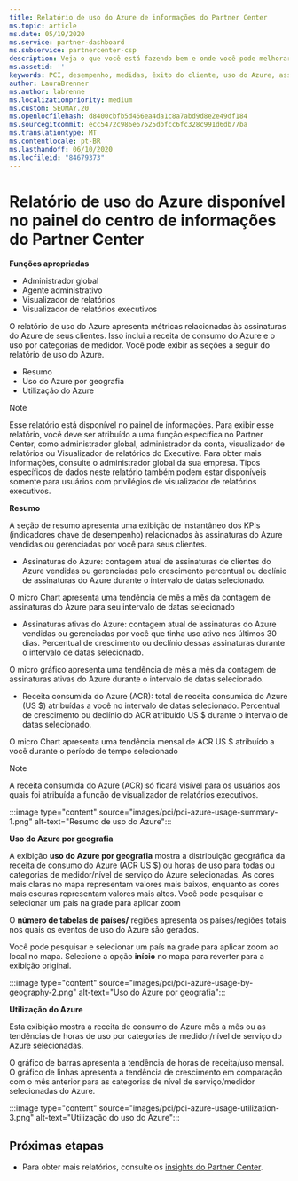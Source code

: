 ```yaml
---
title: Relatório de uso do Azure de informações do Partner Center
ms.topic: article
ms.date: 05/19/2020
ms.service: partner-dashboard
ms.subservice: partnercenter-csp
description: Veja o que você está fazendo bem e onde você pode melhorar a respeito do uso de assinaturas do Azure que você vende ou gerencia para seus clientes.
ms.assetid: ''
keywords: PCI, desempenho, medidas, êxito do cliente, uso do Azure, assinaturas, análise, relatório
author: LauraBrenner
ms.author: labrenne
ms.localizationpriority: medium
ms.custom: SEOMAY.20
ms.openlocfilehash: d8400cbfb5d466ea4da1c8a7abd9d8e2e49df184
ms.sourcegitcommit: ecc5472c986e67525dbfcc6fc328c991d6db77ba
ms.translationtype: MT
ms.contentlocale: pt-BR
ms.lasthandoff: 06/10/2020
ms.locfileid: "84679373"
---
```

# <a name="azure-usage-report-available-from-the-partner-center-insights-dashboard"></a>Relatório de uso do Azure disponível no painel do centro de informações do Partner Center

**Funções apropriadas**
- Administrador global
- Agente administrativo
- Visualizador de relatórios
- Visualizador de relatórios executivos

O relatório de uso do Azure apresenta métricas relacionadas às assinaturas do Azure de seus clientes. Isso inclui a receita de consumo do Azure e o uso por categorias de medidor. Você pode exibir as seções a seguir do relatório de uso do Azure.

- Resumo
- Uso do Azure por geografia
- Utilização do Azure

 > [!NOTE]
 > Esse relatório está disponível no painel de informações. Para exibir esse relatório, você deve ser atribuído a uma função específica no Partner Center, como administrador global, administrador da conta, visualizador de relatórios ou Visualizador de relatórios do Executive. Para obter mais informações, consulte o administrador global da sua empresa. Tipos específicos de dados neste relatório também podem estar disponíveis somente para usuários com privilégios de visualizador de relatórios executivos.

**Resumo**

A seção de resumo apresenta uma exibição de instantâneo dos KPIs (indicadores chave de desempenho) relacionados às assinaturas do Azure vendidas ou gerenciadas por você para seus clientes.  

- Assinaturas do Azure: contagem atual de assinaturas de clientes do Azure vendidas ou gerenciadas pelo crescimento percentual ou declínio de assinaturas do Azure durante o intervalo de datas selecionado.

O micro Chart apresenta uma tendência de mês a mês da contagem de assinaturas do Azure para seu intervalo de datas selecionado
- Assinaturas ativas do Azure: contagem atual de assinaturas do Azure vendidas ou gerenciadas por você que tinha uso ativo nos últimos 30 dias.
Percentual de crescimento ou declínio dessas assinaturas durante o intervalo de datas selecionado.

O micro gráfico apresenta uma tendência de mês a mês da contagem de assinaturas ativas do Azure durante o intervalo de datas selecionado.

- Receita consumida do Azure (ACR): total de receita consumida do Azure (US $) atribuídas a você no intervalo de datas selecionado.
Percentual de crescimento ou declínio do ACR atribuído US $ durante o intervalo de datas selecionado. 

O micro Chart apresenta uma tendência mensal de ACR US $ atribuído a você durante o período de tempo selecionado


> [!NOTE]
 > A receita consumida do Azure (ACR) só ficará visível para os usuários aos quais foi atribuída a função de visualizador de relatórios executivos.

:::image type="content" source="images/pci/pci-azure-usage-summary-1.png" alt-text="Resumo de uso do Azure":::

**Uso do Azure por geografia**

A exibição **uso do Azure por geografia** mostra a distribuição geográfica da receita de consumo do Azure (ACR US $) ou horas de uso para todas ou categorias de medidor/nível de serviço do Azure selecionadas. As cores mais claras no mapa representam valores mais baixos, enquanto as cores mais escuras representam valores mais altos. Você pode pesquisar e selecionar um país na grade para aplicar zoom 

O **número de tabelas de países/** regiões apresenta os países/regiões totais nos quais os eventos de uso do Azure são gerados.

Você pode pesquisar e selecionar um país na grade para aplicar zoom ao local no mapa. Selecione a opção **início** no mapa para reverter para a exibição original.

:::image type="content" source="images/pci/pci-azure-usage-by-geography-2.png" alt-text="Uso do Azure por geografia":::

**Utilização do Azure**

Esta exibição mostra a receita de consumo do Azure mês a mês ou as tendências de horas de uso por categorias de medidor/nível de serviço do Azure selecionadas. 

O gráfico de barras apresenta a tendência de horas de receita/uso mensal. O gráfico de linhas apresenta a tendência de crescimento em comparação com o mês anterior para as categorias de nível de serviço/medidor selecionadas do Azure.

:::image type="content" source="images/pci/pci-azure-usage-utilization-3.png" alt-text="Utilização do uso do Azure":::

## <a name="next-steps"></a>Próximas etapas

- Para obter mais relatórios, consulte os [insights do Partner Center](partner-center-insights.md).
